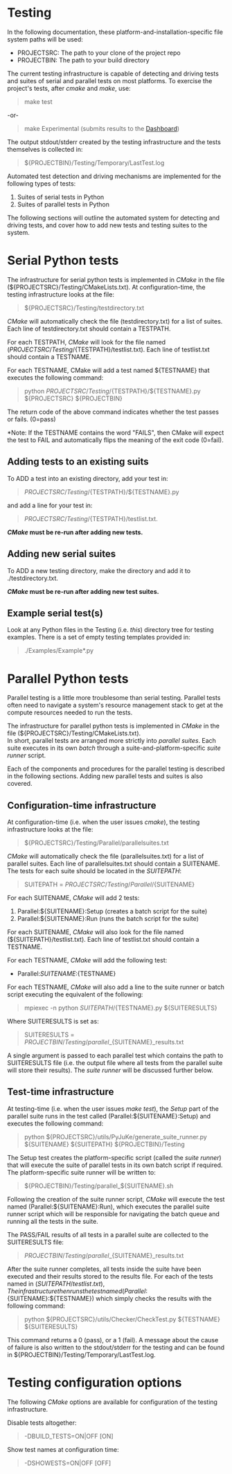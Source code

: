 # Testing 

In the following documentation, these platform-and-installation-specific file system paths will be used:

- PROJECTSRC: The path to your clone of the project repo
- PROJECTBIN: The path to your build directory

The current testing infrastructure is capable of detecting and driving
tests and suites of serial and parallel tests on most platforms.
To exercise the project's tests, after *cmake* and *make*, use:

> make test  

-or-

> make Experimental (submits results to the [Dashboard](https://my.cdash.org/index.php?project=JustKernels))

The output stdout/stderr created by the testing infrastructure and
the tests themselves is collected in:

> ${PROJECTBIN}/Testing/Temporary/LastTest.log

Automated test detection and driving mechanisms are implemented
for the following types of tests:

 1. Suites of serial tests in Python
 1. Suites of parallel tests in Python

The following sections will outline the automated system
for detecting and driving tests, and cover how to add new
tests and testing suites to the system.

# Serial Python tests

The infrastructure for serial python tests is implemented in *CMake*
in the file (${PROJECTSRC}/Testing/CMakeLists.txt). At configuration-time,
the testing infrastructure looks at the file:

> ${PROJECTSRC}/Testing/testdirectory.txt

*CMake* will automatically check the file (testdirectory.txt) for
a list of suites.  Each line of testdirectory.txt should contain a
TESTPATH.

For each TESTPATH, *CMake* will look for the file named
(${PROJECTSRC}/Testing/${TESTPATH}/testlist.txt). Each line of testlist.txt
should contain a TESTNAME.

For each TESTNAME, CMake will add a test named ${TESTNAME} that
executes the following command:

> python ${PROJECTSRC}/Testing/${TESTPATH}/${TESTNAME}.py ${PROJECTSRC} ${PROJECTBIN}

The return code of the above command indicates whether the 
test passes or fails. (0=pass)

*Note: If the TESTNAME contains the word "FAILS", then
CMake will expect the test to FAIL and automatically 
flips the meaning of the exit code (0=fail).

## Adding tests to an existing suits

To ADD a test into an existing directory, add your test in:

> ${PROJECTSRC}/Testing/${TESTPATH}/${TESTNAME}.py

and add a line for your test in:

> ${PROJECTSRC}/Testing/${TESTPATH}/testlist.txt.

**_CMake_ must be re-run after adding new tests.**

## Adding new serial suites

To ADD a new testing directory, make the directory and add
it to ./testdirectory.txt.

**_CMake_ must be re-run after adding new test suites.**

## Example serial test(s)

Look at any Python files in the Testing (i.e. *this*)
directory tree for testing examples. There is a set of
empty testing templates provided in:

> ./Examples/Example*.py

# Parallel Python tests

Parallel testing is a little more troublesome than serial 
testing.  Parallel tests often need to navigate a system's 
resource management stack to get at the compute resources 
needed to run the tests.

The infrastructure for parallel python tests is implemented 
in *CMake* in the file (${PROJECTSRC}/Testing/CMakeLists.txt).  
In short, parallel tests are arranged more strictly into 
*parallel suites*.  Each suite executes in its own *batch* 
through a suite-and-platform-specific *suite runner* script.

Each of the components and procedures for the parallel testing 
is described in the following sections.  Adding new parallel tests 
and suites is also covered.

## Configuration-time infrastructure

At configuration-time (i.e. when the user issues *cmake*), the testing 
infrastructure looks at the file:

> ${PROJECTSRC}/Testing/Parallel/parallelsuites.txt

*CMake* will automatically check the file (parallelsuites.txt) for
a list of parallel suites.  Each line of parallelsuites.txt
should contain a SUITENAME. The tests for each suite should be 
located in the *SUITEPATH*:

> SUITEPATH = ${PROJECTSRC}/Testing/Parallel/${SUITENAME}

For each SUITENAME, *CMake* will add 2 tests:

 1. Parallel:${SUITENAME}:Setup (creates a batch script for the suite)
 1. Parallel:${SUITENAME}:Run   (runs the batch script for the suite)

For each SUITENAME, *CMake* will also look for the file named
(${SUITEPATH}/testlist.txt). Each line of testlist.txt should contain 
a TESTNAME.

For each TESTNAME, *CMake* will add the following test:

 - Parallel:${SUITENAME}:${TESTNAME}
 
For each TESTNAME, *CMake* will also add a line to the suite runner or batch
script executing the equivalent of the following:

> mpiexec -n <numProc> python ${SUITEPATH}/${TESTNAME}.py ${SUITERESULTS}

Where SUITERESULTS is set as:

> SUITERESULTS = ${PROJECTBIN}/Testing/parallel\_${SUITENAME}\_results.txt

A single argument is passed to each parallel test which contains the
path to SUITERESULTS file (i.e. the output file where all tests from the parallel suite will
store their results).  The *suite runner* will be discussed further below.

## Test-time infrastructure

At testing-time (i.e. when the user issues *make test*), the *Setup* part
of the parallel suite runs in the test called (Parallel:${SUITENAME}:Setup)
and executes the following command:

> python ${PROJECTSRC}/utils/PyJuKe/generate_suite_runner.py ${SUITENAME} ${SUITEPATH} ${PROJECTBIN}/Testing

The Setup test creates the platform-specific script (called the *suite runner*) 
that will execute the suite of parallel tests in its own batch script if required. The
platform-specific suite runner will be written to:

> ${PROJECTBIN}/Testing/parallel_${SUITENAME}.sh

Following the creation of the suite runner script, *CMake* will execute
the test named (Parallel:${SUITENAME}:Run), which executes the parallel
suite runner script which will be responsible for navigating the batch
queue and running all the tests in the suite.

The PASS/FAIL results of all tests in a parallel suite are collected to 
the SUITERESULTS file:

> ${PROJECTBIN}/Testing/parallel\_${SUITENAME}\_results.txt

After the suite runner completes, all tests inside the suite have been
executed and their results stored to the results file.  For each of the
tests named in (${SUITEPATH}/testlist.txt), The
infrastructure then runs the test named (Parallel:${SUITENAME}:${TESTNAME})
which simply checks the results with the following command:

> python ${PROJECTSRC}/utils/Checker/CheckTest.py ${TESTNAME} ${SUITERESULTS}

This command returns a 0 (pass), or a 1 (fail).  A message about the
cause of failure is also written to the stdout/stderr for the testing
and can be found in ${PROJECTBIN}/Testing/Temporary/LastTest.log.

# Testing configuration options

The following *CMake* options are available for configuration
of the testing infrastructure.

Disable tests altogether:
> -DBUILD_TESTS=ON|OFF [ON]

Show test names at configuration time:
> -DSHOWESTS=ON|OFF [OFF]


